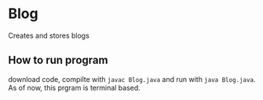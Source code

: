 # Blog
 Creates and stores blogs 

## How to run program
download code, compilte with `javac Blog.java` and run with `java Blog.java`. As of now, this prgram is terminal based.
